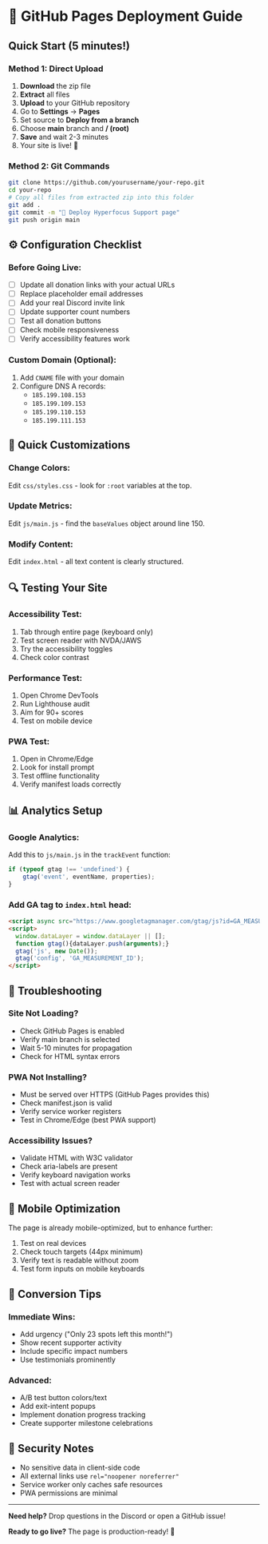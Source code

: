 # 🚀 GitHub Pages Deployment Guide

## Quick Start (5 minutes!)

### Method 1: Direct Upload
1. **Download** the zip file
2. **Extract** all files
3. **Upload** to your GitHub repository
4. Go to **Settings** → **Pages**
5. Set source to **Deploy from a branch**
6. Choose **main** branch and **/ (root)**
7. **Save** and wait 2-3 minutes
8. Your site is live! 🎉

### Method 2: Git Commands
```bash
git clone https://github.com/yourusername/your-repo.git
cd your-repo
# Copy all files from extracted zip into this folder
git add .
git commit -m "🚀 Deploy Hyperfocus Support page"
git push origin main
```

## ⚙️ Configuration Checklist

### Before Going Live:
- [ ] Update all donation links with your actual URLs
- [ ] Replace placeholder email addresses
- [ ] Add your real Discord invite link
- [ ] Update supporter count numbers
- [ ] Test all donation buttons
- [ ] Check mobile responsiveness
- [ ] Verify accessibility features work

### Custom Domain (Optional):
1. Add `CNAME` file with your domain
2. Configure DNS A records:
   - `185.199.108.153`
   - `185.199.109.153`
   - `185.199.110.153`
   - `185.199.111.153`

## 🎨 Quick Customizations

### Change Colors:
Edit `css/styles.css` - look for `:root` variables at the top.

### Update Metrics:
Edit `js/main.js` - find the `baseValues` object around line 150.

### Modify Content:
Edit `index.html` - all text content is clearly structured.

## 🔍 Testing Your Site

### Accessibility Test:
1. Tab through entire page (keyboard only)
2. Test screen reader with NVDA/JAWS
3. Try the accessibility toggles
4. Check color contrast

### Performance Test:
1. Open Chrome DevTools
2. Run Lighthouse audit
3. Aim for 90+ scores
4. Test on mobile device

### PWA Test:
1. Open in Chrome/Edge
2. Look for install prompt
3. Test offline functionality
4. Verify manifest loads correctly

## 📊 Analytics Setup

### Google Analytics:
Add this to `js/main.js` in the `trackEvent` function:
```javascript
if (typeof gtag !== 'undefined') {
    gtag('event', eventName, properties);
}
```

### Add GA tag to `index.html` head:
```html
<script async src="https://www.googletagmanager.com/gtag/js?id=GA_MEASUREMENT_ID"></script>
<script>
  window.dataLayer = window.dataLayer || [];
  function gtag(){dataLayer.push(arguments);}
  gtag('js', new Date());
  gtag('config', 'GA_MEASUREMENT_ID');
</script>
```

## 🚨 Troubleshooting

### Site Not Loading?
- Check GitHub Pages is enabled
- Verify main branch is selected
- Wait 5-10 minutes for propagation
- Check for HTML syntax errors

### PWA Not Installing?
- Must be served over HTTPS (GitHub Pages provides this)
- Check manifest.json is valid
- Verify service worker registers
- Test in Chrome/Edge (best PWA support)

### Accessibility Issues?
- Validate HTML with W3C validator
- Check aria-labels are present
- Verify keyboard navigation works
- Test with actual screen reader

## 📱 Mobile Optimization

The page is already mobile-optimized, but to enhance further:
1. Test on real devices
2. Check touch targets (44px minimum)
3. Verify text is readable without zoom
4. Test form inputs on mobile keyboards

## 🎯 Conversion Tips

### Immediate Wins:
- Add urgency ("Only 23 spots left this month!")
- Show recent supporter activity
- Include specific impact numbers
- Use testimonials prominently

### Advanced:
- A/B test button colors/text
- Add exit-intent popups
- Implement donation progress tracking
- Create supporter milestone celebrations

## 🔐 Security Notes

- No sensitive data in client-side code
- All external links use `rel="noopener noreferrer"`
- Service worker only caches safe resources
- PWA permissions are minimal

---

**Need help?** Drop questions in the Discord or open a GitHub issue!

**Ready to go live?** The page is production-ready! 🚀
